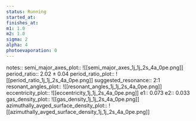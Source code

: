 ```yaml
---
status: Running
started_at:
finishes_at:
m1: 1.0
m2: 1.0
sigma: 2
alpha: 4
photoevaporation: 0
---
```


notes::
semi_major_axes_plot:: ![[semi_major_axes_1j_1j_2s_4a_0pe.png]]
period_ratio:: 2.02 ± 0.04
period_ratio_plot:: ![[period_ratio_1j_1j_2s_4a_0pe.png]]
suggested_resonance:: 2:1
resonant_angles_plot:: ![[resonant_angles_1j_1j_2s_4a_0pe.png]]
eccentricity_plot:: ![[eccentricity_1j_1j_2s_4a_0pe.png]]
e1:: 0.073
e2:: 0.033
gas_density_plot:: ![[gas_density_1j_1j_2s_4a_0pe.png]]
azimuthally_avged_surface_density_plot:: ![[azimuthally_avged_surface_density_1j_1j_2s_4a_0pe.png]]
